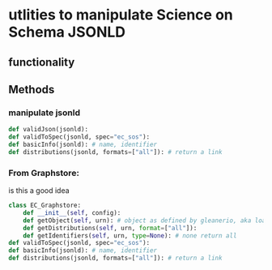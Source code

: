 # utlities to manipulate Science on Schema JSONLD 

## functionality

## Methods
### manipulate jsonld
```python
def validJson(jsonld):
def validToSpec(jsonld, spec="ec_sos"):
def basicInfo(jsonld): # name, identifier
def distributions(jsonld, formats=["all"]): # return a link
```

### From Graphstore: 
is this a good idea
```python
class EC_Graphstore:
    def __init__(self, config):
    def getObject(self, urn): # object as defined by gleanerio, aka loaded rdf
    def getDistributions(self, urn, format=["all"]):
    def getIdentifiers(self, urn, type=None): # none return all
def validToSpec(jsonld, spec="ec_sos"):
def basicInfo(jsonld): # name, identifier
def distributions(jsonld, formats=["all"]): # return a link
```